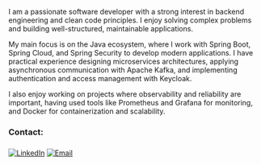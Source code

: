 I am a passionate software developer with a strong interest in backend engineering and clean code principles. I enjoy solving complex problems and building well-structured, maintainable applications.

My main focus is on the Java ecosystem, where I work with Spring Boot, Spring Cloud, and Spring Security to develop modern applications. I have practical experience designing microservices architectures, applying asynchronous communication with Apache Kafka, and implementing authentication and access management with Keycloak.

I also enjoy working on projects where observability and reliability are important, having used tools like Prometheus and Grafana for monitoring, and Docker for containerization and scalability.





<h3 align="left">Contact:</h3>
<h3 align="center"></h3>



[![LinkedIn](https://img.shields.io/badge/LinkedIn-0077B5?style=flat-square&logo=linkedin&logoColor=white)](https://www.linkedin.com/in/carlos-moya-a0145bba/)
[![Email](https://img.shields.io/badge/gmail-D44638?style=flat-square&logo=microsoftoutlook&logoColor=white)](mailto:carlosmt.toledano@gmail.com.com)

</p>

